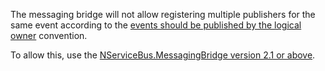The messaging bridge will not allow registering multiple publishers for the same event according to the [events should be published by the logical owner](/nservicebus/messaging/messages-events-commands.md) convention.

To allow this, use the [NServiceBus.MessagingBridge version 2.1 or above](configuration.md#registering-multiple-publishers-for-the-same-event).
